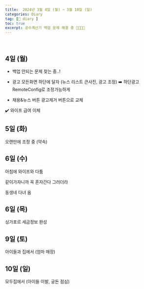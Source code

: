 ```yaml
---
title:  2024년 3월 4일 (월) ~ 3월 10일 (일)
categories: Diary
tag: [📒 diary ]
toc: true
excerpt: 공수계산기 백업 문제 해결 중 🤸🏻🏃🏻
---
```

​
## 4일 (월)

+ 백업 안되는 문제 찾는 중..!

+ 광고 모든화면 하단에 달자 (뉴스 리스트 큰사진, 광고 조정) ➡️ 하단광고 RemoteConfig로 조정가능하게

+ 채용&뉴스 버튼  광고제거 버튼으로 교체

✔️ 와이프 급여 이체

## 5일 (화)

오랜만에 조정 중 (약속)

## 6일 (수)

아침에 와이프와 다툼

같이가자니까 꼭 혼자간다 그러더라

동생네 다녀 옴

## 6일 (목)

싱가포르 세금정보 완성

## 9일 (토)

아이들과 집에서 (엄마 매장)

## 10일 (일)

모두집에서 (아이들 이발, 궁돈 점심)

<br><br><br>
